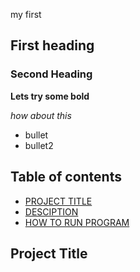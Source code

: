 my first 
## First heading
### Second Heading 
**Lets try some bold**

*how about this*
- bullet
- bullet2


## Table of contents
- [ PROJECT TITLE ](#PROJECT-TITLE)
- [DESCIPTION](#DISCIPTION)
- [HOW TO RUN PROGRAM](#HOW-TO-RUN-PROJECT)

## Project Title 

